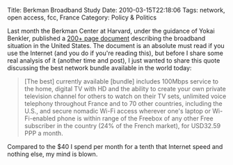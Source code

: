 Title: Berkman Broadband Study
Date: 2010-03-15T22:18:06
Tags: network, open access, fcc, France
Category: Policy & Politics


Last month the Berkman Center at Harvard, under the guidance of Yokai Benkler, published a <a href="http://cyber.law.harvard.edu/pubrelease/broadband/">200+ page document</a> describing the broadband situation in the United States. The document is an absolute must read if you use the Internet (and you do if you're reading this), but before I share some real analysis of it (another time and post), I just wanted to share this quote discussing the best network bundle available in the world today:<blockquote>[The best] currently available [bundle] includes 100Mbps service to the home, digital TV with HD and the ability to create your own private television channel for others to watch on their TV sets, unlimited voice telephony throughout France and to 70 other countries, including the U.S., and secure nomadic Wi-Fi access wherever one's laptop or Wi-Fi-enabled phone is within range of the Freebox of any other Free subscriber in the country (24% of the French market), for USD32.59 PPP a month.</blockquote>

Compared to the $40 I spend per month for a tenth that Internet speed and nothing else, my mind is blown.
